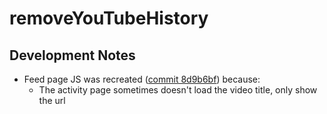 # removeYouTubeHistory

## Development Notes
- Feed page JS was recreated ([commit 8d9b6bf](https://github.com/tarurata/removeYouTubeHistory/commit/8d9b6bf17651a439c7e406775b9138496d28cf0a)) because: 
  - The activity page sometimes doesn't load the video title, only show the url
